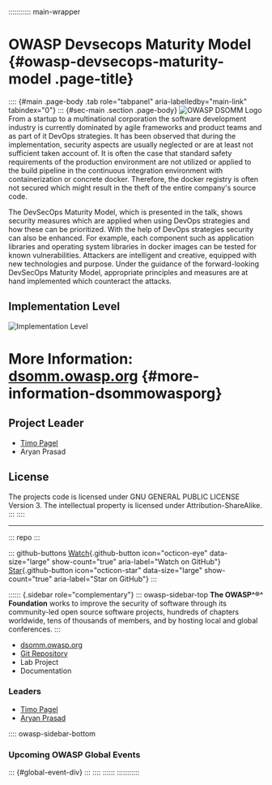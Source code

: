 ::::::::::: main-wrapper
# OWASP Devsecops Maturity Model {#owasp-devsecops-maturity-model .page-title}

:::: {#main .page-body .tab role="tabpanel" aria-labelledby="main-link" tabindex="0"}
::: {#sec-main .section .page-body}
![OWASP DSOMM Logo](assets/images/logotype.png) From a startup to a
multinational corporation the software development industry is currently
dominated by agile frameworks and product teams and as part of it DevOps
strategies. It has been observed that during the implementation,
security aspects are usually neglected or are at least not sufficient
taken account of. It is often the case that standard safety requirements
of the production environment are not utilized or applied to the build
pipeline in the continuous integration environment with containerization
or concrete docker. Therefore, the docker registry is often not secured
which might result in the theft of the entire company's source code.

The DevSecOps Maturity Model, which is presented in the talk, shows
security measures which are applied when using DevOps strategies and how
these can be prioritized. With the help of DevOps strategies security
can also be enhanced. For example, each component such as application
libraries and operating system libraries in docker images can be tested
for known vulnerabilities. Attackers are intelligent and creative,
equipped with new technologies and purpose. Under the guidance of the
forward-looking DevSecOps Maturity Model, appropriate principles and
measures are at hand implemented which counteract the attacks.

## Implementation Level

![Implementation Level](assets/images/impl.png)

# More Information: [dsomm.owasp.org](https://dsomm.owasp.org/) {#more-information-dsommowasporg}

## Project Leader

- [Timo
  Pagel](../cdn-cgi/l/email-protection.html#a58a8ad1ccc8ca8bd5c4c2c0c9e5cad2c4d6d58bcad7c2)
- Aryan Prasad

## License

The projects code is licensed under GNU GENERAL PUBLIC LICENSE Version
3. The intellectual property is licensed under Attribution-ShareAlike.
:::
::::

------------------------------------------------------------------------

::: repo
:::

::: github-buttons
[Watch](https://github.com/owasp/www-project-devsecops-maturity-model/subscription){.github-button
icon="octicon-eye" data-size="large" show-count="true"
aria-label="Watch on GitHub"}
[Star](https://github.com/owasp/www-project-devsecops-maturity-model){.github-button
icon="octicon-star" data-size="large" show-count="true"
aria-label="Star on GitHub"}
:::

:::::: {.sidebar role="complementary"}
::: owasp-sidebar-top
**The OWASP^®^ Foundation** works to improve the security of software
through its community-led open source software projects, hundreds of
chapters worldwide, tens of thousands of members, and by hosting local
and global conferences.
:::

- [dsomm.owasp.org](https://dsomm.owasp.org/)
- [Git Repository](https://github.com/wurstbrot/DevSecOps-MaturityModel)
-  Lab Project
-  Documentation

### Leaders

- [Timo
  Pagel](../cdn-cgi/l/email-protection.html#9aeef3f7f5b4eafbfdfff6daf5edfbe9eab4f5e8fd)
- [Aryan
  Prasad](../cdn-cgi/l/email-protection.html#dbbaa9a2bab5f5aba9baa8babf9bb4acbaa8abf5b4a9bc)

:::: owasp-sidebar-bottom
### Upcoming OWASP Global Events

::: {#global-event-div}
:::
::::
::::::
:::::::::::
